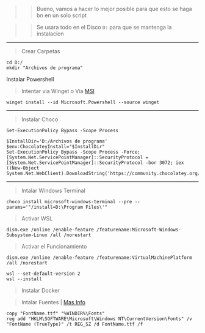>> Bueno, vamos a hacer lo mejor posible para que esto se haga bn en un solo script

>> Se usara todo en el Disco `D:` para que se mantenga la instalacion 
---
> Crear Carpetas
```
cd D:/
mkdir "Archivos de programa"
```

Instalar Powershell
> Intentar via Winget o Via [MSI](https://github.com/PowerShell/PowerShell/releases/latest)
```
winget install --id Microsoft.Powershell --source winget
```

---
> Instalar Choco
```
Set-ExecutionPolicy Bypass -Scope Process
```
```
$InstallDir='D:/Archivos de programa'
$env:ChocolateyInstall="$InstallDir"
Set-ExecutionPolicy Bypass -Scope Process -Force; [System.Net.ServicePointManager]::SecurityProtocol = [System.Net.ServicePointManager]::SecurityProtocol -bor 3072; iex ((New-Object System.Net.WebClient).DownloadString('https://community.chocolatey.org/install.ps1'))
```

---
> Intalar Windows Terminal
```
choco install microsoft-windows-terminal --pre --params='"/install=D:\Program Files\'"
```

> Activar WSL
```
dism.exe /online /enable-feature /featurename:Microsoft-Windows-Subsystem-Linux /all /norestart
```
> Activar el Funcionamiento
```
dism.exe /online /enable-feature /featurename:VirtualMachinePlatform /all /norestart
```
```
wsl --set-default-version 2
wsl --install
```

> Instalar Docker

> Intalar Fuentes | [Mas Info](https://msfn.org/board/topic/28300-installing-fonts-temporarly/#comment-194037)
```
copy "FontName.ttf" "%WINDIR%\Fonts"
reg add "HKLM\SOFTWARE\Microsoft\Windows NT\CurrentVersion\Fonts" /v "FontName (TrueType)" /t REG_SZ /d FontName.ttf /f
```
